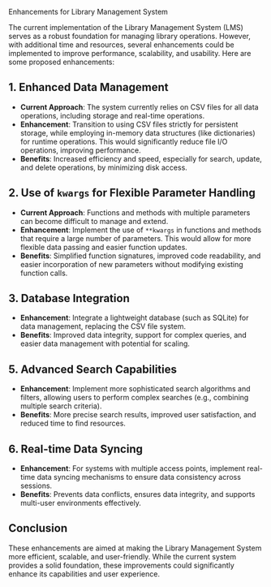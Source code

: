  Enhancements for Library Management System

The current implementation of the Library Management System (LMS) serves as a robust foundation for managing library operations. However, with additional time and resources, several enhancements could be implemented to improve performance, scalability, and usability. Here are some proposed enhancements:

## 1. Enhanced Data Management
- **Current Approach**: The system currently relies on CSV files for all data operations, including storage and real-time operations.
- **Enhancement**: Transition to using CSV files strictly for persistent storage, while employing in-memory data structures (like dictionaries) for runtime operations. This would significantly reduce file I/O operations, improving performance.
- **Benefits**: Increased efficiency and speed, especially for search, update, and delete operations, by minimizing disk access.

## 2. Use of `kwargs` for Flexible Parameter Handling
- **Current Approach**: Functions and methods with multiple parameters can become difficult to manage and extend.
- **Enhancement**: Implement the use of `**kwargs` in functions and methods that require a large number of parameters. This would allow for more flexible data passing and easier function updates.
- **Benefits**: Simplified function signatures, improved code readability, and easier incorporation of new parameters without modifying existing function calls.

## 3. Database Integration
- **Enhancement**: Integrate a lightweight database (such as SQLite) for data management, replacing the CSV file system.
- **Benefits**: Improved data integrity, support for complex queries, and easier data management with potential for scaling.

## 5. Advanced Search Capabilities
- **Enhancement**: Implement more sophisticated search algorithms and filters, allowing users to perform complex searches (e.g., combining multiple search criteria).
- **Benefits**: More precise search results, improved user satisfaction, and reduced time to find resources.

## 6. Real-time Data Syncing
- **Enhancement**: For systems with multiple access points, implement real-time data syncing mechanisms to ensure data consistency across sessions.
- **Benefits**: Prevents data conflicts, ensures data integrity, and supports multi-user environments effectively.

## Conclusion
These enhancements are aimed at making the Library Management System more efficient, scalable, and user-friendly. While the current system provides a solid foundation, these improvements could significantly enhance its capabilities and user experience.
